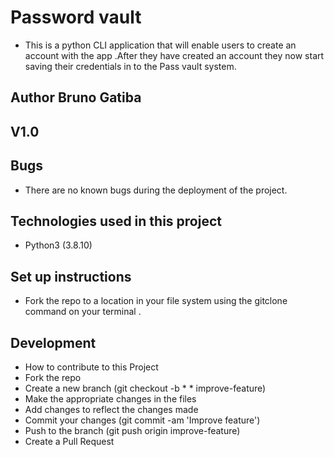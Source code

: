 # Password vault
* This is a python CLI application that will enable users to create an account with the app .After they have created an account they now start saving their credentials in to the Pass vault system.

## Author Bruno Gatiba 

## V1.0 

## Bugs
* There are no known bugs during the deployment of the project.





## Technologies used in this project 
* Python3 (3.8.10)


## Set up instructions 
* Fork the repo to a location in your file system  using the gitclone command on your terminal .

## Development 
* How to contribute to this Project 
* Fork the repo
* Create a new branch (git checkout -b * * improve-feature)
* Make the appropriate changes in the files
* Add changes to reflect the changes made
* Commit your changes (git commit -am 'Improve feature')
* Push to the branch (git push origin improve-feature)
* Create a Pull Request


